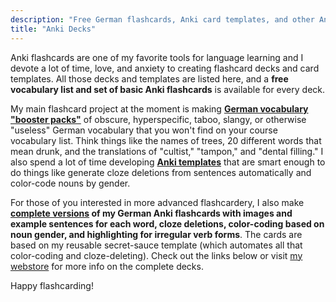 ```yaml
---
description: "Free German flashcards, Anki card templates, and other Anki decks"
title: "Anki Decks"
---
```


Anki flashcards are one of my favorite tools for language learning and I devote a lot of time, love, and anxiety to creating flashcard decks and card templates. All those decks and templates are listed here, and a **free vocabulary list and set of basic Anki flashcards** is available for every deck.

My main flashcard project at the moment is making [**German vocabulary "booster packs"**](vocabulary-booster-packs/) of obscure, hyperspecific, taboo, slangy, or otherwise "useless" German vocabulary that you won't find on your course vocabulary list. Think things like the names of trees, 20 different words that mean drunk, and the translations of "cultist," "tampon," and "dental filling." I also spend a lot of time developing [**Anki templates**](card-templates/) that are smart enough to do things like generate cloze deletions from sentences automatically and color-code nouns by gender. 

For those of you interested in more advanced flashcardery, I also make **[complete versions](https://gumroad.com/monoglotanxiety) of my German Anki flashcards with images and example sentences for each word, cloze deletions, color-coding based on noun gender, and highlighting for irregular verb forms**. The cards are based on my reusable secret-sauce template (which automates all that color-coding and cloze-deleting). Check out the links below or visit [my webstore](https://gumroad.com/monoglotanxiety) for more info on the complete decks.

Happy flashcarding!

